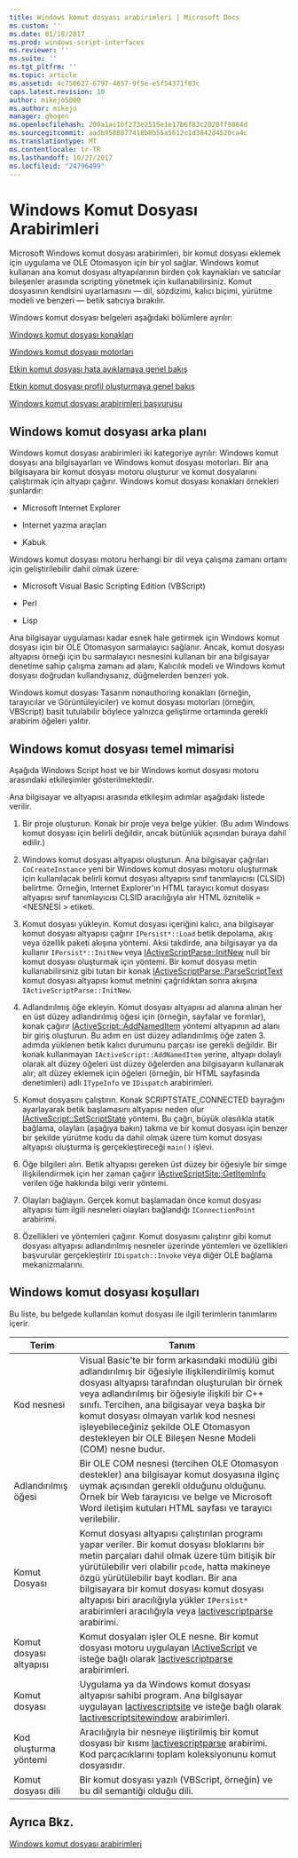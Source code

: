 ```yaml
---
title: Windows komut dosyası arabirimleri | Microsoft Docs
ms.custom: ''
ms.date: 01/18/2017
ms.prod: windows-script-interfaces
ms.reviewer: ''
ms.suite: ''
ms.tgt_pltfrm: ''
ms.topic: article
ms.assetid: 4c750627-6797-4857-9f5e-e5f54371f83c
caps.latest.revision: 10
author: mikejo5000
ms.author: mikejo
manager: ghogen
ms.openlocfilehash: 200a1ac1bf273e2515e1e17b6f83c2020ff9884d
ms.sourcegitcommit: aadb9588877418b8b55a5612c1d3842d4520ca4c
ms.translationtype: MT
ms.contentlocale: tr-TR
ms.lasthandoff: 10/27/2017
ms.locfileid: "24796499"
---
```

# <a name="windows-script-interfaces"></a>Windows Komut Dosyası Arabirimleri
Microsoft Windows komut dosyası arabirimleri, bir komut dosyası eklemek için uygulama ve OLE Otomasyon için bir yol sağlar. Windows komut kullanan ana komut dosyası altyapılarının birden çok kaynakları ve satıcılar bileşenler arasında scripting yönetmek için kullanabilirsiniz. Komut dosyasının kendisini uyarlamasını — dil, sözdizimi, kalıcı biçimi, yürütme modeli ve benzeri — betik satıcıya bırakılır.  
  
 Windows komut dosyası belgeleri aşağıdaki bölümlere ayrılır:  
  
 [Windows komut dosyası konakları](../winscript/windows-script-hosts.md)  
  
 [Windows komut dosyası motorları](../winscript/windows-script-engines.md)  
  
 [Etkin komut dosyası hata ayıklamaya genel bakış](../winscript/active-script-debugging-overview.md)  
  
 [Etkin komut dosyası profil oluşturmaya genel bakış](../winscript/active-script-profiling-overview.md)  
  
 [Windows komut dosyası arabirimleri başvurusu](../winscript/reference/windows-script-interfaces-reference.md)  
  
## <a name="windows-script-background"></a>Windows komut dosyası arka planı  
 Windows komut dosyası arabirimleri iki kategoriye ayrılır: Windows komut dosyası ana bilgisayarları ve Windows komut dosyası motorları. Bir ana bilgisayara bir komut dosyası motoru oluşturur ve komut dosyalarını çalıştırmak için altyapı çağırır. Windows komut dosyası konakları örnekleri şunlardır:  
  
-   Microsoft Internet Explorer  
  
-   Internet yazma araçları  
  
-   Kabuk  
  
 Windows komut dosyası motoru herhangi bir dil veya çalışma zamanı ortamı için geliştirilebilir dahil olmak üzere:  
  
-   Microsoft Visual Basic Scripting Edition (VBScript)  
  
-   Perl  
  
-   Lisp  
  
 Ana bilgisayar uygulaması kadar esnek hale getirmek için Windows komut dosyası için bir OLE Otomasyon sarmalayıcı sağlanır. Ancak, komut dosyası altyapısı örneği için bu sarmalayıcı nesnesini kullanan bir ana bilgisayar denetime sahip çalışma zamanı ad alanı, Kalıcılık modeli ve Windows komut dosyası doğrudan kullandıysanız, düğmelerden benzeri yok.  
  
 Windows komut dosyası Tasarım nonauthoring konakları (örneğin, tarayıcılar ve Görüntüleyiciler) ve komut dosyası motorları (örneğin, VBScript) basit tutulabilir böylece yalnızca geliştirme ortamında gerekli arabirim öğeleri yalıtır.  
  
## <a name="windows-script-basic-architecture"></a>Windows komut dosyası temel mimarisi  
 Aşağıda Windows Script host ve bir Windows komut dosyası motoru arasındaki etkileşimler gösterilmektedir.  
  
 Ana bilgisayar ve altyapısı arasında etkileşim adımlar aşağıdaki listede verilir.  
  
1.  Bir proje oluşturun. Konak bir proje veya belge yükler. (Bu adım Windows komut dosyası için belirli değildir, ancak bütünlük açısından buraya dahil edilir.)  
  
2.  Windows komut dosyası altyapısı oluşturun. Ana bilgisayar çağrıları `CoCreateInstance` yeni bir Windows komut dosyası motoru oluşturmak için kullanılacak belirli komut dosyası altyapısı sınıf tanımlayıcısı (CLSID) belirtme. Örneğin, Internet Explorer'ın HTML tarayıcı komut dosyası altyapısı sınıf tanımlayıcısı CLSID aracılığıyla alır HTML öznitelik = \<NESNESİ > etiketi.  
  
3.  Komut dosyası yükleyin. Komut dosyası içeriğini kalıcı, ana bilgisayar komut dosyası altyapısı çağırır `IPersist*::Load` betik depolama, akış veya özellik paketi akışına yöntemi. Aksi takdirde, ana bilgisayar ya da kullanır `IPersist*::InitNew` veya [IActiveScriptParse::InitNew](../winscript/reference/iactivescriptparse-initnew.md) null bir komut dosyası oluşturmak için yöntemi. Bir komut dosyası metin kullanabilirsiniz gibi tutan bir konak [IActiveScriptParse::ParseScriptText](../winscript/reference/iactivescriptparse-parsescripttext.md) komut dosyası altyapısı komut metnini çağrıldıktan sonra akışına `IActiveScriptParse::InitNew`.  
  
4.  Adlandırılmış öğe ekleyin. Komut dosyası altyapısı ad alanına alınan her en üst düzey adlandırılmış öğesi için (örneğin, sayfalar ve formlar), konak çağırır [IActiveScript::AddNamedItem](../winscript/reference/iactivescript-addnameditem.md) yöntemi altyapının ad alanı bir giriş oluşturun. Bu adım en üst düzey adlandırılmış öğe zaten 3. adımda yüklenen betik kalıcı durumunu parçası ise gerekli değildir. Bir konak kullanmayan `IActiveScript::AddNamedItem` yerine, altyapı dolaylı olarak alt düzey öğeleri üst düzey öğelerden ana bilgisayarın kullanarak alır; alt düzey eklemek için öğeleri (örneğin, bir HTML sayfasında denetimleri) adlı `ITypeInfo` ve `IDispatch` arabirimleri.  
  
5.  Komut dosyasını çalıştırın. Konak SCRIPTSTATE_CONNECTED bayrağını ayarlayarak betik başlamasını altyapısı neden olur [IActiveScript::SetScriptState](../winscript/reference/iactivescript-setscriptstate.md) yöntemi. Bu çağrı, büyük olasılıkla statik bağlama, olayları (aşağıya bakın) takma ve bir komut dosyası için benzer bir şekilde yürütme kodu da dahil olmak üzere tüm komut dosyası altyapısı oluşturma iş gerçekleştireceği `main()` işlevi.  
  
6.  Öğe bilgileri alın. Betik altyapısı gereken üst düzey bir öğesiyle bir simge ilişkilendirmek için her zaman çağırır [IActiveScriptSite::GetItemInfo](../winscript/reference/iactivescriptsite-getiteminfo.md) verilen öğe hakkında bilgi verir yöntemi.  
  
7.  Olayları bağlayın. Gerçek komut başlamadan önce komut dosyası altyapısı tüm ilgili nesneleri olayları bağlandığı `IConnectionPoint` arabirimi.  
  
8.  Özellikleri ve yöntemleri çağırır. Komut dosyasını çalıştırır gibi komut dosyası altyapısı adlandırılmış nesneler üzerinde yöntemleri ve özellikleri başvurular gerçekleştirir `IDispatch::Invoke` veya diğer OLE bağlama mekanizmalarını.  
  
## <a name="windows-script-terms"></a>Windows komut dosyası koşulları  
 Bu liste, bu belgede kullanılan komut dosyası ile ilgili terimlerin tanımlarını içerir.  
  
|Terim|Tanım|  
|----------|----------------|  
|Kod nesnesi|Visual Basic'te bir form arkasındaki modülü gibi adlandırılmış bir öğesiyle ilişkilendirilmiş komut dosyası altyapısı tarafından oluşturulan bir örnek veya adlandırılmış bir öğesiyle ilişkili bir C++ sınıfı. Tercihen, ana bilgisayar veya başka bir komut dosyası olmayan varlık kod nesnesi işleyebileceğiniz şekilde OLE Otomasyon destekleyen bir OLE Bileşen Nesne Modeli (COM) nesne budur.|  
|Adlandırılmış öğesi|Bir OLE COM nesnesi (tercihen OLE Otomasyon destekler) ana bilgisayar komut dosyasına ilginç uymak açısından gerekli olduğunu olduğunu. Örnek bir Web tarayıcısı ve belge ve Microsoft Word iletişim kutuları HTML sayfası ve tarayıcı verilebilir.|  
|Komut Dosyası|Komut dosyası altyapısı çalıştırılan programı yapar veriler. Bir komut dosyası bloklarını bir metin parçaları dahil olmak üzere tüm bitişik bir yürütülebilir veri olabilir `pcode`, hatta makineye özgü yürütülebilir bayt kodları. Bir ana bilgisayara bir komut dosyası komut dosyası altyapısı biri aracılığıyla yükler `IPersist*` arabirimleri aracılığıyla veya [Iactivescriptparse](../winscript/reference/iactivescriptparse.md) arabirimi.|  
|Komut dosyası altyapısı|Komut dosyaları işler OLE nesne. Bir komut dosyası motoru uygulayan [IActiveScript](../winscript/reference/iactivescript.md) ve isteğe bağlı olarak [Iactivescriptparse](../winscript/reference/iactivescriptparse.md) arabirimleri.|  
|Komut dosyası|Uygulama ya da Windows komut dosyası altyapısı sahibi program. Ana bilgisayar uygulayan [Iactivescriptsite](../winscript/reference/iactivescriptsite.md) ve isteğe bağlı olarak [Iactivescriptsitewindow](../winscript/reference/iactivescriptsitewindow.md) arabirimleri.|  
|Kod oluşturma yöntemi|Aracılığıyla bir nesneye iliştirilmiş bir komut dosyası bir kısmı [Iactivescriptparse](../winscript/reference/iactivescriptparse.md) arabirimi. Kod parçacıklarını toplam koleksiyonunu komut dosyasıdır.|  
|Komut dosyası dili|Bir komut dosyası yazılı (VBScript, örneğin) ve bu dil semantiği olduğu dili.|  
  
## <a name="see-also"></a>Ayrıca Bkz.  
 [Windows komut dosyası arabirimleri](../winscript/windows-script-interfaces.md)
